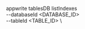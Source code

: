 appwrite tablesDB listIndexes \
        --databaseId <DATABASE_ID> \
        --tableId <TABLE_ID> \

